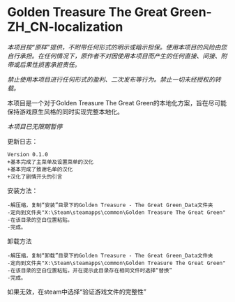 # Golden Treasure The Great Green-ZH_CN-localization
*本项目按“原样”提供，不附带任何形式的明示或暗示担保。使用本项目的风险由您自行承担。在任何情况下，原作者不对因使用本项目而产生的任何直接、间接、附带或后果性损害承担责任。*

*禁止使用本项目进行任何形式的盈利、二次发布等行为。禁止一切未经授权的转载。*

本项目是一个对于Golden Treasure The Great Green的本地化方案，旨在尽可能保持游戏原生风格的同时实现完整本地化。

*本项目已无限期暂停*

更新日志：

    Version 0.1.0
    +基本完成了主菜单及设置菜单的汉化
    +基本完成了致谢名单的汉化
    +汉化了剧情开头的引言

安装方法：

    -解压缩，复制“安装”目录下的Golden Treasure - The Great Green_Data文件夹
    -定向到文件夹"X:\Steam\steamapps\common\Golden Treasure The Great Green"
    -在该目录的空白位置粘贴。
    -完成。

卸载方法

    -解压缩，复制“卸载”目录下的Golden Treasure - The Great Green_Data文件夹
    -定向到文件夹"X:\Steam\steamapps\common\Golden Treasure The Great Green"
    -在该目录的空白位置粘贴，并在提示此目录存在相同文件时选择“替换”
    -完成。

如果无效，在steam中选择“验证游戏文件的完整性”
